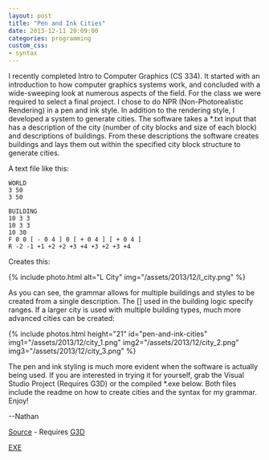 ```yaml
---
layout: post
title: "Pen and Ink Cities"
date: 2013-12-11 20:09:00
categories: programming
custom_css:
- syntax
---
```

I recently completed Intro to Computer Graphics (CS 334). It started with an introduction to how computer graphics systems work, and concluded with a wide-sweeping look at numerous aspects of the field. For the class we were required to select a final project. I chose to do NPR (Non-Photorealistic Rendering) in a pen and ink style. In addition to the rendering style, I developed a system to generate cities. The software takes a \*.txt input that has a description of the city (number of city blocks and size of each block) and descriptions of buildings. From these descriptions the software creates buildings and lays them out within the specified city block structure to generate cities.

A text file like this:

```text
WORLD
3 50
3 50

BUILDING
10 3 3
10 3 3
10 30
F 0 0 [ - 0 4 ] 0 [ + 0 4 ] [ + 0 4 ]
R -2 -1 +1 +2 +2 +3 +4 +3 +2 +3 +4
```

Creates this:

{% include photo.html alt="L City" img="/assets/2013/12/l_city.png" %}

As you can see, the grammar allows for multiple buildings and styles to be created from a single description. The [] used in the building logic specify ranges. If a larger city is used with multiple building types, much more advanced cities can be created:

{% include photos.html
  height="21" id="pen-and-ink-cities"
  img1="/assets/2013/12/city_1.png"
  img2="/assets/2013/12/city_2.png"
  img3="/assets/2013/12/city_3.png"
%}

The pen and ink styling is much more evident when the software is actually being used. If you are interested in trying it for yourself, grab the Visual Studio Project (Requires G3D) or the compiled \*.exe below. Both files include the readme on how to create cities and the syntax for my grammar. Enjoy!

--Nathan

[Source](/assets/files/pen_ink_cities/PEN_INK_CITIES_SOURCE.zip) - Requires [G3D](http://g3d.sourceforge.net/)

[EXE](/assets/files/pen_ink_cities/PEN_INK_CITIES_EXE.zip)
